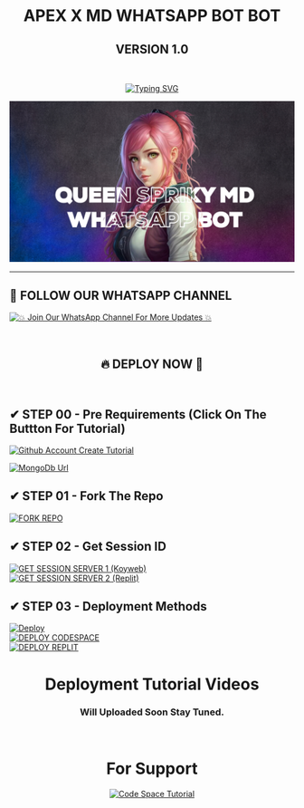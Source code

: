 
<h1 align="center"> APEX X MD WHATSAPP BOT BOT</h1>
<h2 align="center">VERSION 1.0</h2>
<br>
<p align="center">
<a href="[![Typing SVG](https://readme-typing-svg.demolab.com/?lines=First+line+of+text;Second+line+of+text)](https://git.io/typing-svg)"><img src="https://readme-typing-svg.demolab.com?font=Fira+Code&weight=700&size=30&pause=1000&color=5513F7&width=435&lines=Apex x MD WhatsApp Bot Developed By Sethika " alt="Typing SVG" /></a>
</p>
<p align="center">
<a href="https://github.com/uwtechshow-official/">
    <img src="https://github.com/uwtechshow-official/Spriky-Database/blob/main/Logo/Spriky%20Md%20Logo.jpg?raw=true"  width="700px">
</a>
<hr>

## 📢 FOLLOW OUR WHATSAPP CHANNEL

<a href="https://whatsapp.com/channel/0029VayNoInAe5VhI3hJHb2f"><img src="https://img.shields.io/badge/Join%20Our%20WhatsApp%20Channel-green" alt="💥 Join Our WhatsApp Channel For More Updates 💥" width="300"></a>

<br>

<div align="center">
 
  <h2>🔥 DEPLOY NOW 🤖</h2>
</div>

<br>

## ✔ STEP 00 -  Pre Requirements (Click On The Buttton For Tutorial)

<a href="https://i.ytimg.com/an_webp/XhIx3UqIME4/mqdefault_6s.webp?du=3000&sqp=CMKp2rcG&rs=AOn4CLDry4dy_bkGz8ltokH49vKme9qKRA"><img src="https://img.shields.io/badge/GITHUB ACCOUNT-red" alt="Github Account Create Tutorial" width="180"></a>

<a href="https://www.youtube.com/watch?v=F2nz0Lqsp4M"><img src="https://img.shields.io/badge/MONGODB URL-red" alt="MongoDb Url" width="180"></a>

## ✔ STEP 01 -  Fork The Repo

<a href="https://github.com/uwtechshow-official/Queen-Spriky-MD/fork"><img src="https://img.shields.io/badge/Fork%20Repo-blue" alt="FORK REPO" width="130"></a>

## ✔ STEP 02 -  Get Session ID

<a href="https://queen-spriky-pair.koyeb.app"><img src="https://img.shields.io/badge/Session ID Server 1 Koyeb-blue" alt="GET SESSION SERVER 1 (Koyweb)" width="230"></a><br>
<a href="https://replit.com/@udavinstudio/Queen-Spriky-Pair-Code-Generator?v=1"><img src="https://img.shields.io/badge/Session ID Server 2 Replit-blue" alt="GET SESSION SERVER 2 (Replit)" width="230"></a>



## ✔ STEP 03 -  Deployment Methods

<a href="https://www.heroku.com/deploy?template=https://github.com/uwtechshow-official/Queen-Spriky-MD/">
  <img src="https://www.herokucdn.com/deploy/button.svg" alt="Deploy">
</a><br>
<a href="#"><img src="https://img.shields.io/badge/Code Space-green" alt="DEPLOY CODESPACE" width="150"></a>
<br>
<a href="https://replit.com/"><img src="https://img.shields.io/badge/Replit-green" alt="DEPLOY REPLIT" width="80"></a>
<br>

<div align="center">
 
  <h1>Deployment Tutorial Videos</h1>
  <h3>Will Uploaded Soon Stay Tuned.</h3>
<br>
</div>

<div align="center">
 
  <h1>For Support</h1>
  <a href="https://chat.whatsapp.com/FlELV1jIxBJGtCqwPP7s3V"><img src="https://img.shields.io/badge/WhatsApp Group-greed" alt="Code Space Tutorial" width="250"></a><br>
<br>
</div>
